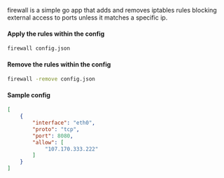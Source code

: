 firewall is a simple go app that adds and removes iptables rules blocking external access to ports
unless it matches a specific ip.

#### Apply the rules within the config
```bash
firewall config.json
```

#### Remove the rules within the config
```bash
firewall -remove config.json
```

#### Sample config
```json
[
    {
        "interface": "eth0",
        "proto": "tcp",
        "port": 8080,
        "allow": [
            "107.170.333.222"
        ]
    }
]
```
